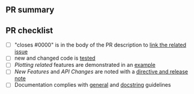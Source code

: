<!--
Thank you so much for your PR!  To help us review your contribution, please check
out the development guide https://matplotlib.org/devdocs/devel/index.html
-->

## PR summary
<!-- Please provide at least 1-2 sentences describing the pull request in detail
(Why is this change required?  What problem does it solve?) and link to relevant
issues and PRs.
Also please summarize the changes in the title, for example "Raise ValueError on
non-numeric input to set_xlim" and avoid non-descriptive titles such as "Addresses
issue #8576".
-->
## PR checklist
<!-- Please mark any checkboxes that do not apply to this PR as [N/A].-->

- [ ] "closes #0000" is in the body of the PR description to [link the related issue](https://docs.github.com/en/issues/tracking-your-work-with-issues/linking-a-pull-request-to-an-issue)
- [ ] new and changed code is [tested](https://matplotlib.org/devdocs/devel/testing.html)
- [ ] *Plotting related* features are demonstrated in an [example](https://matplotlib.org/devdocs/devel/documenting_mpl.html#writing-examples-and-tutorials)
- [ ] *New Features* and *API Changes* are noted with a [directive and release note](https://matplotlib.org/devdocs/devel/coding_guide.html#new-features-and-api-changes)
- [ ] Documentation complies with [general](https://matplotlib.org/devdocs/devel/documenting_mpl.html#writing-rest-pages) and [docstring](https://matplotlib.org/devdocs/devel/documenting_mpl.html#writing-docstrings) guidelines

<!--We understand that PRs can sometimes be overwhelming, especially as the
reviews start coming in.  Please let us know if the reviews are unclear or
the recommended next step seems overly demanding, if you would like help in
addressing a reviewer's comments, or if you have been waiting too long to hear
back on your PR.-->
